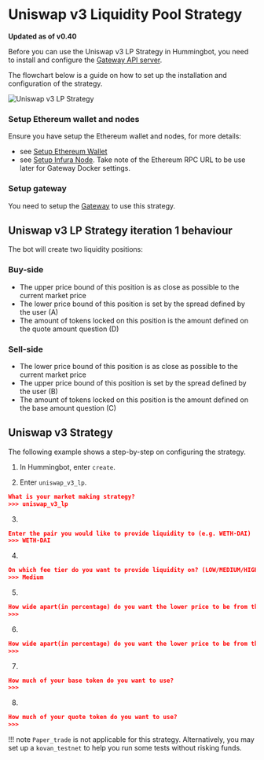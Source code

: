 # Uniswap v3 Liquidity Pool Strategy

**Updated as of v0.40**

Before you can use the Uniswap v3 LP Strategy in Hummingbot, you need to install and configure the [Gateway API server](/installation/gateway/).

The flowchart below is a guide on how to set up the installation and configuration of the strategy.

![Uniswap v3 LP Strategy](/assets/img/uniswapv3-strat-diagram.jpg)

### Setup Ethereum wallet and nodes

Ensure you have setup the Ethereum wallet and nodes, for more details:

- see [Setup Ethereum Wallet](https://docs.hummingbot.io/operation/connect-exchange/#setup-ethereum-wallet)
- see [Setup Infura Node](https://docs.hummingbot.io/operation/connect-exchange/#option-1-infura). Take note of the Ethereum RPC URL to be use later for Gateway Docker settings.

### Setup gateway

You need to setup the [Gateway](/gateway/installation) to use this strategy.

## Uniswap v3 LP Strategy iteration 1 behaviour

The bot will create two liquidity positions:

### Buy-side

- The upper price bound of this position is as close as possible to the current market price
- The lower price bound of this position is set by the spread defined by the user (A)
- The amount of tokens locked on this position is the amount defined on the quote amount question (D)

### Sell-side

- The lower price bound of this position is as close as possible to the current market price
- The upper price bound of this position is set by the spread defined by the user (B)
- The amount of tokens locked on this position is the amount defined on the base amount question (C)

## Uniswap v3 Strategy

The following example shows a step-by-step on configuring the strategy.

1. In Hummingbot, enter `create`.

2. Enter `uniswap_v3_lp`.
```json
What is your market making strategy?
>>> uniswap_v3_lp
```

3. 
```json
Enter the pair you would like to provide liquidity to (e.g. WETH-DAI)
>>> WETH-DAI
```

4. 
```json
On which fee tier do you want to provide liquidity on? (LOW/MEDIUM/HIGH)
>>> Medium
```

5. 
```json
How wide apart(in percentage) do you want the lower price to be from the upper price for buy position? (Enter 1 to indicate 1%)
>>>
```

6. 
```json
How wide apart(in percentage) do you want the lower price to be from the upper price for sell position? (Enter 1 to indicate 1%)
>>>
```

7. 
```json
How much of your base token do you want to use?
>>>
```

8. 
```json
How much of your quote token do you want to use?
>>>
```

!!! note
    `Paper_trade` is not applicable for this strategy. Alternatively, you may set up a `kovan_testnet` to help you run some tests without risking funds.
